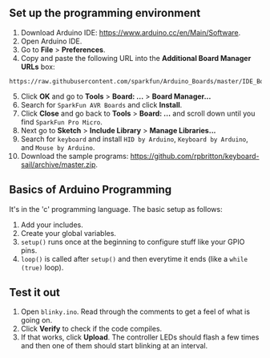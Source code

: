 ## Set up the programming environment
1. Download Arduino IDE: https://www.arduino.cc/en/Main/Software.
2. Open Arduino IDE.
3. Go to **File** > **Preferences**.
4. Copy and paste the following URL into the **Additional Board Manager URLs** box:
```
https://raw.githubusercontent.com/sparkfun/Arduino_Boards/master/IDE_Board_Manager/package_sparkfun_index.json
```
5. Click **OK** and go to **Tools** > **Board: ...** > **Board Manager...**
6. Search for `SparkFun AVR Boards` and click **Install**.
7. Click **Close** and go back to **Tools** > **Board: ...** and scroll down until you find `SparkFun Pro Micro`.
8. Next go to **Sketch** > **Include Library** > **Manage Libraries...**
9. Search for `keyboard` and install `HID by Arduino`, `Keyboard by Arduino`, and `Mouse by Arduino`.
10. Download the sample programs: https://github.com/rpbritton/keyboard-sail/archive/master.zip.
## Basics of Arduino Programming   
It's in the 'c' programming language. The basic setup as follows:
1. Add your includes.
2. Create your global variables.
3. `setup()` runs once at the beginning to configure stuff like your GPIO pins.
4. `loop()` is called after `setup()` and then everytime it ends (like a `while (true)` loop).
## Test it out
1. Open `blinky.ino`. Read through the comments to get a feel of what is going on.
2. Click **Verify** to check if the code compiles.
3. If that works, click **Upload**. The controller LEDs should flash a few times and then one of them should start blinking at an interval.